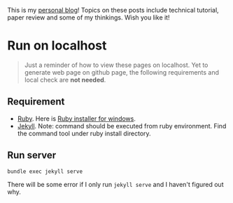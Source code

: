 This is my [personal blog](https://chaonan99.github.io/)! Topics on these posts include technical tutorial, paper review and some of my thinkings. Wish you like it!

# Run on localhost
> Just a reminder of how to view these pages on localhost. Yet to generate web page on github page, the following requirements and local check are **not needed**.

## Requirement
* [Ruby](https://www.ruby-lang.org/en/). Here is [Ruby installer for windows](http://rubyinstaller.org/).
* [Jekyll](https://jekyllrb.com/docs/installation/). Note: command should be executed from ruby environment. Find the command tool under ruby install directory.

## Run server

```
bundle exec jekyll serve
```

There will be some error if I only run `jekyll serve` and I haven't figured out why.